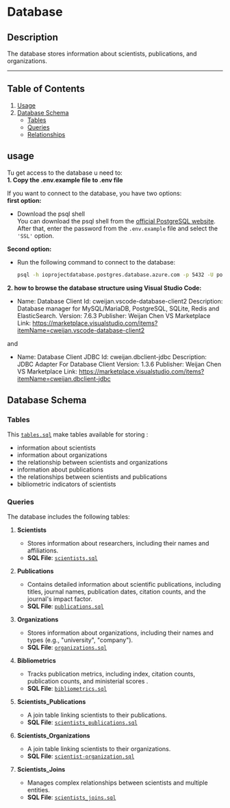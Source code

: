# Database

## Description
The database stores information about scientists, publications, and organizations.


---
## Table of Contents

1. [Usage](#usage)
2. [Database Schema](#database-schema)
   - [Tables](#tables)
   - [Queries](#queries)
   - [Relationships](#relationships)



## usage
Tu get access to the database u need to:  
**1. Copy the .env.example file to .env file**

If you want to connect to the database, you have two options:   
**first option:**
- Download the psql shell  
   You can download the psql shell from the [official PostgreSQL website](https://www.postgresql.org/download/).
   After that, enter the password from the `.env.example` file and select the `'SSL'` option.

**Second option:**
- Run the following command to connect to the database:
   ```bash
   psql -h ioprojectdatabase.postgres.database.azure.com -p 5432 -U postgres postgres

**2. how to browse the database structure using Visual Studio Code:**

- Name: Database Client
Id: cweijan.vscode-database-client2
Description: Database manager for MySQL/MariaDB, PostgreSQL, SQLite, Redis and ElasticSearch.
Version: 7.6.3
Publisher: Weijan Chen
VS Marketplace Link: https://marketplace.visualstudio.com/items?itemName=cweijan.vscode-database-client2

and

- Name: Database Client JDBC
Id: cweijan.dbclient-jdbc
Description: JDBC Adapter For Database Client
Version: 1.3.6
Publisher: Weijan Chen
VS Marketplace Link: https://marketplace.visualstudio.com/items?itemName=cweijan.dbclient-jdbc


## Database Schema
### Tables
This [`tables.sql`](https://github.com/IO-Lab2/Database/blob/dev/tables.sql) make tables available for storing :
- information about scientists
- information about organizations
- the relationship between scientists and organizations
- information about publications
- the relationships between scientists and publications
- bibliometric indicators of scientists


### Queries
The database includes the following tables:

1. **Scientists**
   - Stores information about researchers, including their names and affiliations.
   - **SQL File**: [`scientists.sql`](https://github.com/IO-Lab2/Database/blob/dev/SQL%20QUERIES/scientists.sql)

2. **Publications**
   - Contains detailed information about scientific publications, including titles, journal names, publication dates, citation counts, and the journal's impact factor.
   - **SQL File**: [`publications.sql`](https://github.com/IO-Lab2/Database/blob/dev/SQL%20QUERIES/publications.sql)

3. **Organizations**
   - Stores information about organizations, including their names and types (e.g., "university", "company"). 
   - **SQL File**: [`organizations.sql`](https://github.com/IO-Lab2/Database/blob/dev/SQL%20QUERIES/organizations.sql)

4. **Bibliometrics**
   - Tracks publication metrics, including index, citation counts, publication counts, and ministerial scores .
   - **SQL File**: [`bibliometrics.sql`](https://github.com/IO-Lab2/Database/blob/dev/SQL%20QUERIES/bibliometrics.sql)

5. **Scientists_Publications**
   - A join table linking scientists to their publications.
   - **SQL File**: [`scientists_publications.sql`](https://github.com/IO-Lab2/Database/blob/dev/SQL%20QUERIES/scientists_publications.sql)

6. **Scientists_Organizations**
   - A join table linking scientists to their organizations.
   - **SQL File**: [`scientist-organization.sql`](https://github.com/IO-Lab2/Database/blob/dev/SQL%20QUERIES/scientist-organization.sql)

7. **Scientists_Joins**
   - Manages complex relationships between scientists and multiple entities.
   - **SQL File**: [`scientists_joins.sql`](https://github.com/IO-Lab2/Database/blob/dev/scientists_joins.sql)




